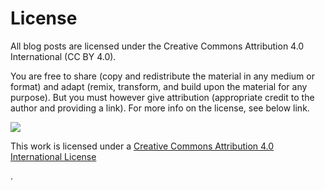 License
================


All blog posts are licensed under the Creative Commons Attribution 4.0 International (CC BY 4.0).

You are free to share (copy and redistribute the material in any medium or format) and adapt (remix, transform, and build upon the material for any purpose). But you must however give attribution (appropriate credit to the author and providing a link). For more info on the license, see below link.


![](../../common_files/ccby40.png)

This work is licensed under a [Creative Commons Attribution 4.0 International License](https://creativecommons.org/licenses/by/4.0/)

.
